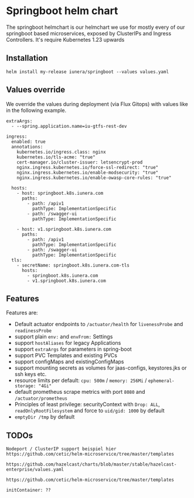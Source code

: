 # Springboot helm chart
The springboot helmchart is our helmchart we use for mostly every of our springboot based microservices, exposed by ClusterIPs and Ingress Controllers. It's require Kubernetes 1.23 upwards 

## Installation

````
helm install my-release iunera/springboot --values values.yaml
````

## Values override

We override the values during deployment (via Flux Gitops) with values like in the following example.

````
extraArgs:
  - --spring.application.name=iu-gtfs-rest-dev

ingress:
  enabled: true
  annotations:
    kubernetes.io/ingress.class: nginx
    kubernetes.io/tls-acme: "true"
    cert-manager.io/cluster-issuer: letsencrypt-prod
    nginx.ingress.kubernetes.io/force-ssl-redirect: "true"
    nginx.ingress.kubernetes.io/enable-modsecurity: "true"
    nginx.ingress.kubernetes.io/enable-owasp-core-rules: "true"

  hosts:
    - host: springboot.k8s.iunera.com
      paths:
        - path: /apiv1
          pathType: ImplementationSpecific
        - path: /swagger-ui
          pathType: ImplementationSpecific

    - host: v1.springboot.k8s.iunera.com
      paths:
        - path: /apiv1
          pathType: ImplementationSpecific
        - path: /swagger-ui
          pathType: ImplementationSpecific
  tls:
    - secretName: springboot.k8s.iunera.com-tls
      hosts:
        - springboot.k8s.iunera.com
        - v1.springboot.k8s.iunera.com
````


## Features
Features are: 
* Default actuator endpoints to `/actuator/health` for `livenessProbe` and `readinessProbe`
* support plain `env:` and `envFrom:` Settings
* support `hostAliases` for legacy Applications
* support `extraArgs` for parameters in spring-boot
* support PVC Templates and existing PVCs
* support configMaps and existingConfigMaps
* support mounting secrets as volumes for jaas-configs, keystores.jks or ssh keys etc.
* resource limits per default: `cpu: 500m` / `memory: 256Mi` / `ephemeral-storage: "4Gi"`
* default prometheus scrape metrics with port `8080` and `/actuator/prometheus`
* Principles of least privilege: securityContext with `Drop: ALL`, `readOnlyRootFilesystem` and force to `uid/gid: 1000` by default 
* `emptyDir /tmp` by default


## TODOs

````
Nodeport / ClusterIP support beispiel hier https://github.com/cetic/helm-microservice/tree/master/templates

https://github.com/hazelcast/charts/blob/master/stable/hazelcast-enterprise/values.yaml

https://github.com/cetic/helm-microservice/tree/master/templates

initContainer: ??

````